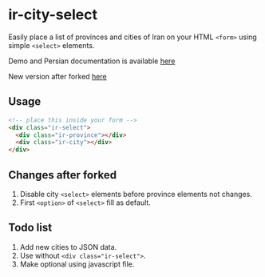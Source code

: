 # ir-city-select

Easily place a list of provinces and cities of Iran on your HTML `<form>` using simple `<select>` elements.

Demo and Persian documentation is available [here](https://kayvanmazaheri.github.io/ir-city-select/)

New version after forked [here](https://ahmdrz.github.io/ir-city-select/)

## Usage
```html
<!-- place this inside your form -->
<div class="ir-select">
  <div class="ir-province"></div>
  <div class="ir-city"></div>
</div>
```

## Changes after forked

1. Disable city `<select>` elements before province elements not changes. 
2. First `<option>` of `<select>` fill as default.

## Todo list

1. Add new cities to JSON data.
2. Use without `<div class="ir-select">`.
3. Make optional using javascript file.